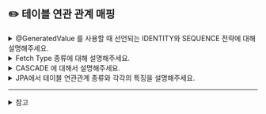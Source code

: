 ## ✏️ 테이블 연관 관계 매핑


<details>
  <summary>@GeneratedValue 를 사용할 때 선언되는 IDENTITY와 SEQUENCE 전략에 대해 설명해주세요.</summary> 
  
  IDENTITY는 기본키 생성을 데이터베이스에 위임하는 전략으로 `em.persist()` 로 객체를 영속화 시키는 시점에 바로 insert 쿼리가 전송되어 반환 받은 식별자 값을 가지고 1차 캐시에 엔티티를 등록시켜 관리합니다.

  SEQUENCE는 DB의 시퀀스 값을 이용하여 ID 값을 증가시킵니다. 데이터베이스의 시퀀스는 유일한 값을 순서대로 생성하는 데이터베이스 오브젝트입니다.
</details>

<details>
  <summary>Fetch Type 종류에 대해 설명해주세요.</summary> 
  
  - Fetch Type에는 즉시 로딩과 지연 로딩이 있습니다. 즉시 로딩이란 하나의 엔티티를 조회할 때 관련된 엔티티를 모두 그 즉시 조회하는 것이고 지연 로딩은 필요로 하는 엔티티만 조회하도록 만들어졌습니다.
  
  - Fetch Type 이란 하나의 엔티티를 조회할 때 그 연관관계에 있는 엔티티를 조회하는 방법을 의미하며, 종류로는 즉시 로딩(Eager Loding)과 지연 로딩(Lazy Loding)이 존재합니다. 즉시 로딩은 엔티티를 조회할 때, 그와 연관된 엔티티도 함께 조회하는 방법이며, 지연 로딩은 연관된 엔티티가 있더라도 해당 엔티티만 조회하는 방법입니다. 연관된 엔티티를 프록시 객체로 로딩하고, 실제 엔티티가 필요한 시점에 데이터베이스에서 조회합니다.
</details>

<details>
  <summary>CASCADE 에 대해서 설명해주세요.</summary> 
  
  - 부모 엔티티가 저장되거나 삭제될 때 연관된 자식 엔티티도 함께 처리되도록 하는 기능입니다.
  연관된 객체를 일일이 관리하지 않아도 되기 때문에 코드가 간결해지고 유지보수가 쉬워진다는 장점이 있지만 부모를 삭제할 때 자식까지 예상치 못하게 삭제될 수 있어 주의해야합니다. 유형에는 PERSIST, MERGE, REMOVE, REFRESH, DETACH 가 있습니다.

  - CascadeType은 부모 엔티티의 상태 변화가 있을 때 연관되어 있는 자식 엔티티에 전파하는 방법을 의미합니다. 자식 엔티티에도 동일한 작업을 수행해야 할 경우 데이터베이스 일관성을 위해 사용됩니다.

종류로는 RERSIST, MERGE, REMOVE, REFRESH, DETACH, ALL 이 있습니다.
</details>

<details>
  <summary>JPA에서 테이블 연관관계 종류와 각각의 특징을 설명해주세요.</summary> 
  JPA 연관관계는 크게 단방향과 양방향 연관관계로 나눌 수 있으며, 단방향 연관관계는 객체 모델에서 한 객체가 다른 객체를 참조하는 관계를 의미하며, 단방향으로만 참조가 가능합니다. 즉, A 객체가 B 객체를 참조할 때, B 객체는 A 객체를 참조할 수 없습니다. 양방향 연관관계는 객체 모델에서 양쪽에서 서로를 참조할 수 있는 관계를 의미합니다. 즉, A 객체와 B 객체가 서로를 참조할 수 있습니다.
  </details>

----

<details>
  <summary>참고</summary>

  - [N + 1의 원인과 해결방법](https://velog.io/@maxgun98/N-1%EC%9D%98-%EC%9B%90%EC%9D%B8%EA%B3%BC-%ED%95%B4%EA%B2%B0%EB%B0%A9%EB%B2%95)
  - [Spring Boot Data JPA FetchType 이해하기: 즉시/지연 로딩(Eager/Lazy Loading)](https://adjh54.tistory.com/476)
  - [Cascade타입 이해하기](https://wikidocs.net/blog/@dragonhappy9/1257/)
  - [영속성 전이(Cascade) ManyToOne 시 주의할점 - 상위 엔티티 삭제 문제](https://olrlobt.tistory.com/74](https://0soo.tistory.com/133))
  - [CascadeType.ALL 사용시 주의 해야 할 점](https://junghyungil.tistory.com/133](https://resilient-923.tistory.com/417))
</details>
